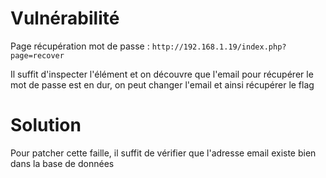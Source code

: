 # Vulnérabilité

Page récupération mot de passe : `http://192.168.1.19/index.php?page=recover`

Il suffit d'inspecter l'élément et on découvre que l'email pour récupérer le mot de passe est en dur, on peut changer l'email et ainsi récupérer le flag

# Solution

Pour patcher cette faille, il suffit de vérifier que l'adresse email existe bien dans la base de données
